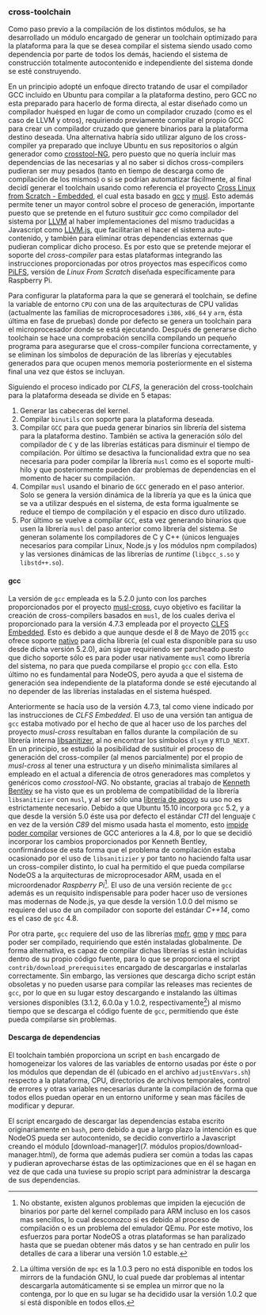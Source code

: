 ### cross-toolchain

Como paso previo a la compilación de los distintos módulos, se ha desarrollado
un módulo encargado de generar un toolchain optimizado para la plataforma para
la que se desea compilar el sistema siendo usado como dependencia por parte de
todos los demás, haciendo el sistema de construcción totalmente autocontenido e
independiente del sistema donde se esté construyendo.

En un principio adopté un enfoque directo tratando de usar el compilador GCC
incluido en Ubuntu para compilar a la plataforma destino, pero GCC no esta
preparado para hacerlo de forma directa, al estar diseñado como un compilador
huésped en lugar de como un compilador cruzado (como es el caso de LLVM y otros),
requiriendo previamente compilar el propio GCC para crear un compilador cruzado
que genere binarios para la plataforma destino deseada. Una alternativa habría
sido utilizar alguno de los cross-compiler ya preparado que incluye Ubuntu en
sus repositorios o algún generador como [crosstool-NG](http://crosstool-ng.org),
pero puesto que no quería incluir mas dependencias de las necesarias y al no
saber si dichos cross-compilers pudieran ser muy pesados (tanto en tiempo de
descarga como de compilación de los mismos) o si se podrían automatizar
fácilmente, al final decidí generar el toolchain usando como referencia el
proyecto [Cross Linux from Scratch - Embedded](http://clfs.org/view/clfs-embedded),
el cual esta basado en [gcc](https://gcc.gnu.org) y [musl](musl-libc.org). Esto
además permite tener un mayor control sobre el proceso de generación, importante
puesto que se pretende en el futuro sustituir *gcc* como compilador del sistema
por [LLVM](http://llvm.org) al haber implementaciones del mismo traducidas a
Javascript como [LLVM.js](https://github.com/kripken/llvm.js), que facilitarían
el hacer el sistema auto-contenido, y también para eliminar otras dependencias
externas que pudieran complicar dicho proceso. Es por esto que se pretende
mejorar el soporte del *cross-compiler* para estas plataformas integrando las
instrucciones proporcionadas por otros proyectos mas específicos como
[PiLFS](http://www.intestinate.com/pilfs), versión de *Linux From Scratch*
diseñada específicamente para Raspberry Pi.


Para configurar la plataforma para la que se generará el toolchain, se define la
variable de entorno `CPU` con una de las arquitecturas de CPU validas
(actualmente las familias de microprocesadores `i386`, `x86_64` y `arm`, ésta
última en fase de pruebas) donde por defecto se genera un toolchain para el
microprocesador donde se está ejecutando. Después de generarse dicho toolchain
se hace una comprobación sencilla compilando un pequeño programa para asegurarse
que el cross-compiler funciona correctamente, y se eliminan los símbolos de
depuración de las librerías y ejecutables generados para que ocupen menos
memoria posteriormente en el sistema final una vez que éstos se incluyan.

Siguiendo el proceso indicado por *CLFS*, la generación del cross-toolchain para
la plataforma deseada se divide en 5 etapas:

1. Generar las cabeceras del kernel.
2. Compilar `binutils` con soporte para la plataforma deseada.
3. Compilar `GCC` para que pueda generar binarios sin librería del sistema para
   la plataforma destino. También se activa la generación sólo del compilador de
   `C` y de las librerías estáticas para disminuir el tiempo de compilación. Por
   último se desactiva la funcionalidad extra que no sea necesaria para poder
   compilar la librería `musl` como es el soporte multi-hilo y que posteriormente
   pueden dar problemas de dependencias en el momento de hacer su compilación.
4. Compilar `musl` usando el binario de `GCC` generado en el paso anterior. Solo
   se genera la versión dinámica de la librería ya que es la única que se va a
   utilizar después en el sistema, de esta forma igualmente se reduce el tiempo
   de compilación y el espacio en disco duro utilizado.
5. Por último se vuelve a compilar `GCC`, esta vez generando binarios que usen
   la librería `musl` del paso anterior como librería del sistema. Se generan
   solamente los compiladores de C y C++ (únicos lenguajes necesarios para
   compilar Linux, Node.js y los módulos npm compilados) y las versiones
   dinámicas de las librerías de *runtime* (`libgcc_s.so` y `libstd++.so`).

#### gcc

La versión de `gcc` empleada es la 5.2.0 junto con los parches proporcionados
por el proyecto [musl-cross](https://github.com/GregorR/musl-cross), cuyo
objetivo es facilitar la creación de cross-compilers basados en `musl`, de los
cuales deriva el proporcionado para la versión 4.7.3 empleada por el proyecto
[CLFS Embedded](http://patches.clfs.org/embedded-dev/gcc-4.7.3-musl-1.patch).
Esto es debido a que aunque desde el 8 de Mayo de 2015 `gcc` ofrece soporte
[nativo](https://www.phoronix.com?page=news_item&px=Musl-Libc-GCC-Support) para
dicha librería (el cual esta disponible para su uso desde dicha versión 5.2.0),
aún sigue requiriendo ser parcheado puesto que dicho soporte sólo es para poder
usar nativamente `musl` como librería del sistema, no para que pueda compilarse
el propio `gcc` con ella. Esto último no es fundamental para NodeOS, pero ayuda
a que el sistema de generación sea independiente de la plataforma donde se esté
ejecutando al no depender de las librerías instaladas en el sistema huésped.

Anteriormente se hacía uso de la versión 4.7.3, tal como viene indicado por las
instrucciones de *CLFS Embedded*. El uso de una versión tan antigua de `gcc`
estaba motivado por el hecho de que al hacer uso de los parches del proyecto
*musl-cross* resultaban en fallos durante la compilación de su librería interna
[libsanitizer](https://github.com/gcc-mirror/gcc/tree/master/libsanitizer), al
no encontrar los símbolos `dlsym` y `RTLD_NEXT`. En un principio, se estudió la
posibilidad de sustituir el proceso de generación del cross-compiler (al menos
parcialmente) por el propio de *musl-cross* al tener una estructura y un diseño
minimalista similares al empleado en el actual a diferencia de otros generadores
mas completos y genéricos como *crosstool-NG*. No obstante, gracias al trabajo
de [Kenneth Bentley](https://github.com/heavyk) se ha visto que es un problema
de compatibilidad de la librería `libsanitizier` con `musl`, y al ser sólo una
[librería de apoyo](https://github.com/NodeOS/NodeOS/pull/172#issuecomment-142699830)
su uso no es estrictamente necesario. Debido a que Ubuntu 15.10 incorpora `gcc`
5.2, y a que desde la versión 5.0 éste usa por defecto el estándar *C11* del
lenguaje `C` en vez de la versión *C89* del mismo usada hasta el momento, esto
[impide poder compilar](https://gcc.gnu.org/ml/gcc-patches/2015-08/msg00375.html)
versiones de GCC anteriores a la 4.8, por lo que se decidió incorporar los
cambios proporcionados por Kenneth Bentley, confirmándose de esta forma que el
problema de compilación estaba ocasionado por el uso de `libsanitizier` y por
tanto no haciendo falta usar un cross-compiler distinto, lo cual ha permitido el
que pueda compilarse NodeOS a la arquitecturas de microprocesador ARM, usada en
el microordenador *Raspberry Pi*[^1]. El uso de una versión reciente de `gcc`
además es un requisito indispensable para poder hacer uso de versiones mas
modernas de Node.js, ya que desde la versión 1.0.0 del mismo se requiere del uso
de un compilador con soporte del estándar *C++14*, como es el caso de `gcc` 4.8.

Por otra parte, `gcc` requiere del uso de las librerías
[mpfr](http://www.mpfr.org), [gmp](https://gmplib.org) y
[mpc](http://mpc.multiprecision.org) para poder ser compilado, requiriendo que
estén instaladas globalmente. De forma alternativa, es capaz de compilar dichas
librerías si están incluidas dentro de su propio código fuente, para lo que se
proporciona el script `contrib/download_prerequisites` encargado de descargarlas
e instalarlas correctamente. Sin embargo, las versiones que descarga dicho
script están obsoletas y no pueden usarse para compilar las releases mas
recientes de `gcc`, por lo que en su lugar estoy descargando e instalando las
últimas versiones disponibles (3.1.2, 6.0.0a y 1.0.2, respectivamente[^2]) al
mismo tiempo que se descarga el código fuente de `gcc`, permitiendo que éste
pueda compilarse sin problemas.

#### Descarga de dependencias

El toolchain también proporciona un script en `bash` encargado de homogeneizar
los valores de las variables de entorno usadas por éste o por los módulos que
dependan de él (ubicado en el archivo `adjustEnvVars.sh`) respecto a la
plataforma, CPU, directorios de archivos temporales, control de errores y otras
variables necesarias durante la compilación de forma que todos ellos puedan
operar en un entorno uniforme y sean mas fáciles de modificar y depurar.

El script encargado de descargar las dependencias estaba escrito originariamente
en `bash`, pero debido a que a largo plazo la intención es que NodeOS pueda ser
autocontenido, se decidio convertirlo a Javascript creando el módulo
[download-manager](7. módulos propios/download-manager.html),
de forma que además pudiera ser común a todas las capas y pudieran aprovecharse
éstas de las optimizaciones que en él se hagan en vez de que cada una tuviese su
propio script para administrar la descarga de sus dependencias.


[^1]: No obstante, existen algunos problemas que impiden la ejecución de binarios por parte del kernel compilado para ARM incluso en los casos mas sencillos, lo cual desconozco si es debido al proceso de compilación o es un problema del emulador QEmu. Por este motivo, los esfuerzos para portar NodeOS a otras plataformas se han paralizado hasta que se puedan obtener más datos y se han centrado en pulir los detalles de cara a liberar una versión 1.0 estable.
[^2]: La última versión de `mpc` es la 1.0.3 pero no está disponible en todos los mirrors de la fundación GNU, lo cual puede dar problemas al intentar descargarla automáticamente si se emplea un mirror que no la contenga, por lo que en su lugar se ha decidido usar la versión 1.0.2 que sí está disponible en todos ellos.
